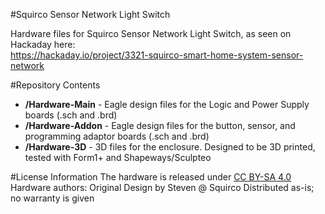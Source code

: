 #Squirco Sensor Network Light Switch

Hardware files for Squirco Sensor Network Light Switch, as seen on Hackaday here:  
https://hackaday.io/project/3321-squirco-smart-home-system-sensor-network  
  
#Repository Contents
* **/Hardware-Main** - Eagle design files for the Logic and Power Supply boards (.sch and .brd)
* **/Hardware-Addon** - Eagle design files for the button, sensor, and programming adaptor boards (.sch and .brd)
* **/Hardware-3D** - 3D files for the enclosure. Designed to be 3D printed, tested with Form1+ and Shapeways/Sculpteo
  
#License Information
The hardware is released under <a href = "https://creativecommons.org/licenses/by-sa/4.0/">CC BY-SA 4.0</a>  
Hardware authors: Original Design by Steven @ Squirco
Distributed as-is; no warranty is given
